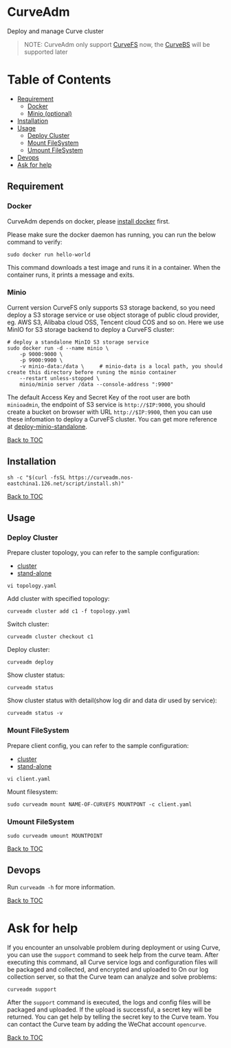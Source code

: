 # CurveAdm

Deploy and manage Curve cluster

> NOTE: CurveAdm only support [CurveFS](https://github.com/opencurve/curve/tree/fs) now, the [CurveBS](https://github.com/opencurve/curve) will be supported later

Table of Contents
===

* [Requirement](#requirement)
    * [Docker](#docker)
    * [Minio (optional)](#minio)
* [Installation](#installation)
* [Usage](#usage)
    * [Deploy Cluster](#deploy-cluster) 
    * [Mount FileSystem](#mount-filesystem)
    * [Umount FileSystem](#umount-filesystem)
* [Devops](#devops)
* [Ask for help](#ask-for-help)

Requirement
---

### Docker

CurveAdm depends on docker, please [install docker](https://docs.docker.com/engine/install/) first.

Please make sure the docker daemon has running, you can run the below command to verify:

```shell
sudo docker run hello-world
```

This command downloads a test image and runs it in a container. When the container runs, it prints a message and exits.

### Minio

Current version CurveFS only supports S3 storage backend, so you need deploy a S3 storage service or use object storage of public cloud provider, eg. AWS S3, Alibaba cloud OSS, Tencent cloud COS and so on. Here we use MinIO for S3 storage backend to deploy a CurveFS cluster:

```shell
# deploy a standalone MinIO S3 storage service
sudo docker run -d --name minio \
    -p 9000:9000 \
    -p 9900:9900 \
    -v minio-data:/data \     # minio-data is a local path, you should create this directory before runing the minio container
    --restart unless-stopped \
    minio/minio server /data --console-address ":9900"

```
The default Access Key and Secret Key of the root user are both `minioadmin`, the endpoint of S3 service is `http://$IP:9000`, you should create a bucket on browser with URL `http://$IP:9900`, then you can use these infomation to deploy a CurveFS cluster. You can get more reference at [deploy-minio-standalone](https://docs.min.io/minio/baremetal/installation/deploy-minio-standalone.html).

[Back to TOC](#table-of-contents)

Installation
---

```shell
sh -c "$(curl -fsSL https://curveadm.nos-eastchina1.126.net/script/install.sh)"
```

[Back to TOC](#table-of-contents)

Usage
---

### Deploy Cluster

Prepare cluster topology, you can refer to the sample configuration:

* [cluster](examples/cluster/topology.yaml)
* [stand-alone](examples/stand-alone/topology.yaml)

```shell
vi topology.yaml
```

Add cluster with specified topology:

```shell
curveadm cluster add c1 -f topology.yaml
```

Switch cluster:

```shell
curveadm cluster checkout c1
```

Deploy cluster:
```shell
curveadm deploy
```

Show cluster status:
```shell
curveadm status
```

Show cluster status with detail(show log dir and data dir used by service):
```shell
curveadm status -v
```


### Mount FileSystem

Prepare client config, you can refer to the sample configuration:

* [cluster](examples/cluster/client.yaml)
* [stand-alone](examples/stand-alone/client.yaml)

```shell
vi client.yaml
```

Mount filesystem:

```shell
sudo curveadm mount NAME-OF-CURVEFS MOUNTPONT -c client.yaml
```

### Umount FileSystem

```shell
sudo curveadm umount MOUNTPOINT
```

[Back to TOC](#table-of-contents)

Devops
---

Run `curveadm -h` for more information.

[Back to TOC](#table-of-contents)

# Ask for help

If you encounter an unsolvable problem during deployment or using Curve, you can use the `support` command to seek help from the curve team. After executing this command, all Curve service logs and configuration files will be packaged and collected, and encrypted and uploaded to On our log collection server, so that the Curve team can analyze and solve problems:

```shell
curveadm support
```
After the `support` command is executed, the logs and config files will be packaged and uploaded. If the upload is successful, a secret key will be returned. You can get help by telling the secret key to the Curve team. You can contact the Curve team by adding the WeChat account `opencurve`.

[Back to TOC](#table-of-contents)
